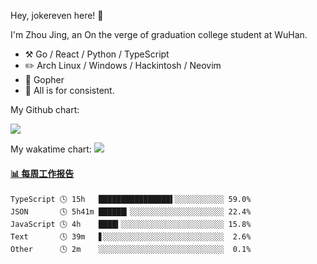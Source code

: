 Hey, jokereven here! 👋

I'm Zhou Jing, an On the verge of graduation college student at WuHan.

-   :hammer_and_pick: Go / React / Python / TypeScript
-   :pencil2: Arch Linux / Windows / Hackintosh / Neovim
-   :seedling: Gopher
-   :thought_balloon: All is for consistent.

My Github chart:

![](https://ghchart.rshah.org/JonnieWayy)

My wakatime chart:
![](https://wakatime.com/share/@jokereven/1679dc82-4bf9-4b63-9203-390d608503de.png)

<!-- waka-box start -->
#### <a href="https://gist.github.com/9f8118785e2d128d746db5f61b0e0a2a" target="_blank">📊 每周工作报告</a>
```text
TypeScript 🕓 15h   ████████████████▌░░░░░░░░░░░ 59.0%
JSON       🕓 5h41m ██████▎░░░░░░░░░░░░░░░░░░░░░ 22.4%
JavaScript 🕓 4h    ████▍░░░░░░░░░░░░░░░░░░░░░░░ 15.8%
Text       🕓 39m   ▋░░░░░░░░░░░░░░░░░░░░░░░░░░░  2.6%
Other      🕓 2m    ░░░░░░░░░░░░░░░░░░░░░░░░░░░░  0.1%
```
<!-- Powered by https://github.com/journey-ad/waka-box-go . -->
<!-- waka-box end -->
